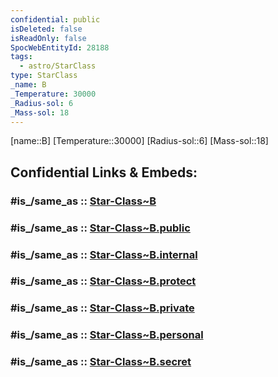 ```yaml
---
confidential: public
isDeleted: false
isReadOnly: false
SpocWebEntityId: 28188
tags:
  - astro/StarClass
type: StarClass
_name: B
_Temperature: 30000
_Radius-sol: 6
_Mass-sol: 18
---
```


[name::B]
[Temperature::30000]
[Radius-sol::6]
[Mass-sol::18]


## Confidential Links & Embeds: 

### #is_/same_as :: [Star-Class~B](/_Standards/Astronomy/Star~Class/Star-Class~B.md) 

### #is_/same_as :: [Star-Class~B.public](/_public/Astronomy/Star~Class/Star-Class~B.public.md) 

### #is_/same_as :: [Star-Class~B.internal](/_internal/Astronomy/Star~Class/Star-Class~B.internal.md) 

### #is_/same_as :: [Star-Class~B.protect](/_protect/Astronomy/Star~Class/Star-Class~B.protect.md) 

### #is_/same_as :: [Star-Class~B.private](/_private/Astronomy/Star~Class/Star-Class~B.private.md) 

### #is_/same_as :: [Star-Class~B.personal](/_personal/Astronomy/Star~Class/Star-Class~B.personal.md) 

### #is_/same_as :: [Star-Class~B.secret](/_secret/Astronomy/Star~Class/Star-Class~B.secret.md)

